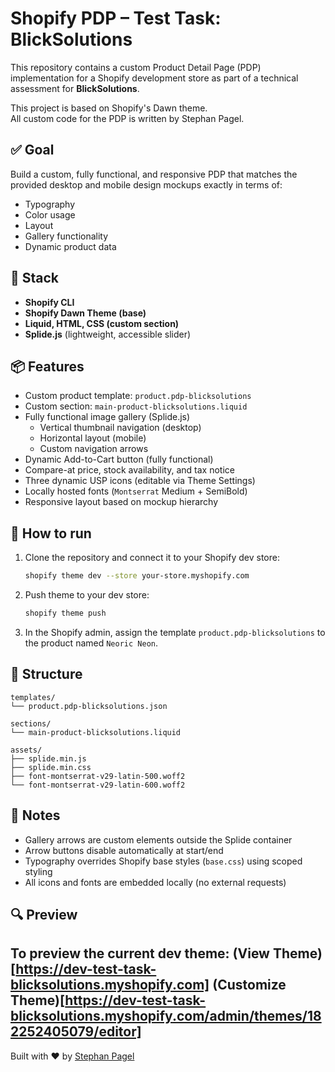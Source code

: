 # Shopify PDP – Test Task: BlickSolutions

This repository contains a custom Product Detail Page (PDP) implementation for a Shopify development store as part of a technical assessment for **BlickSolutions**.

This project is based on Shopify's Dawn theme.  
All custom code for the PDP is written by Stephan Pagel.


## ✅ Goal

Build a custom, fully functional, and responsive PDP that matches the provided desktop and mobile design mockups exactly in terms of:

- Typography
- Color usage
- Layout
- Gallery functionality
- Dynamic product data

## 🧰 Stack

- **Shopify CLI**
- **Shopify Dawn Theme (base)**
- **Liquid, HTML, CSS (custom section)**
- **Splide.js** (lightweight, accessible slider)

## 📦 Features

- Custom product template: `product.pdp-blicksolutions`
- Custom section: `main-product-blicksolutions.liquid`
- Fully functional image gallery (Splide.js)
  - Vertical thumbnail navigation (desktop)
  - Horizontal layout (mobile)
  - Custom navigation arrows
- Dynamic Add-to-Cart button (fully functional)
- Compare-at price, stock availability, and tax notice
- Three dynamic USP icons (editable via Theme Settings)
- Locally hosted fonts (`Montserrat` Medium + SemiBold)
- Responsive layout based on mockup hierarchy

## 🚀 How to run

1. Clone the repository and connect it to your Shopify dev store:
   ```bash
   shopify theme dev --store your-store.myshopify.com
   ```

2. Push theme to your dev store:
   ```bash
   shopify theme push
   ```

3. In the Shopify admin, assign the template `product.pdp-blicksolutions` to the product named `Neoric Neon`.

## 📁 Structure

```plaintext
templates/
└── product.pdp-blicksolutions.json

sections/
└── main-product-blicksolutions.liquid

assets/
├── splide.min.js
├── splide.min.css
├── font-montserrat-v29-latin-500.woff2
└── font-montserrat-v29-latin-600.woff2
```

## 📝 Notes

- Gallery arrows are custom elements outside the Splide container
- Arrow buttons disable automatically at start/end
- Typography overrides Shopify base styles (`base.css`) using scoped styling
- All icons and fonts are embedded locally (no external requests)

## 🔍 Preview

To preview the current dev theme:
(View Theme)[https://dev-test-task-blicksolutions.myshopify.com]
(Customize Theme)[https://dev-test-task-blicksolutions.myshopify.com/admin/themes/182252405079/editor]
---

Built with ❤️ by [Stephan Pagel](https://github.com/StephanPagel)
